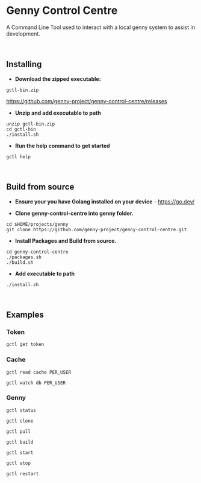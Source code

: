 # Genny Control Centre

A Command Line Tool used to interact with a local genny system to assist in development.

&nbsp;

## Installing

* **Download the zipped executable:** 

```gctl-bin.zip```

https://github.com/genny-project/genny-control-centre/releases

* **Unzip and add executable to path**
```shell
unzip gctl-bin.zip
cd gctl-bin
./install.sh
```

* **Run the help command to get started**
```shell
gctl help
```

&nbsp;

## Build from source

* **Ensure your you have Golang installed on your device** - https://go.dev/

* **Clone genny-control-centre into genny folder.**
```shell
cd $HOME/projects/genny
git clone https://github.com/genny-project/genny-control-centre.git
```
* **Install Packages and Build from source.**
```shell
cd genny-control-centre
./packages.sh
./build.sh
```
* **Add executable to path**
```shell
./install.sh
```


&nbsp;

## Examples

### Token

```shell
gctl get token
```

### Cache

```shell
gctl read cache PER_USER
```

```shell
gctl watch db PER_USER
```

### Genny

```shell
gctl status
```

```shell
gctl clone
```

```shell
gctl pull
```

```shell
gctl build
```

```shell
gctl start
```

```shell
gctl stop
```

```shell
gctl restart
```
